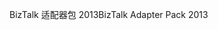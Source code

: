 <span data-ttu-id="d91da-101">BizTalk 适配器包 2013</span><span class="sxs-lookup"><span data-stu-id="d91da-101">BizTalk Adapter Pack 2013</span></span>